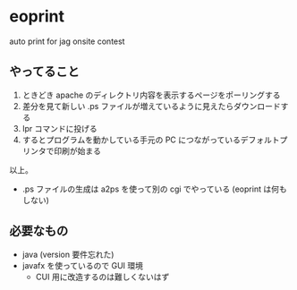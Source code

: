 eoprint
=======

auto print for jag onsite contest

やってること
------------

1. ときどき apache のディレクトリ内容を表示するページをポーリングする
2. 差分を見て新しい .ps ファイルが増えているように見えたらダウンロードする
3. lpr コマンドに投げる
4. するとプログラムを動かしている手元の PC につながっているデフォルトプリンタで印刷が始まる

以上。

* .ps ファイルの生成は a2ps を使って別の cgi でやっている (eoprint は何もしない)

必要なもの
----------

* java (version 要件忘れた)
* javafx を使っているので GUI 環境
  * CUI 用に改造するのは難しくないはず
